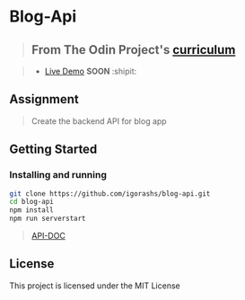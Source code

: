 # Blog-Api

> ## From The Odin Project's [curriculum](https://www.theodinproject.com/lessons/blog-api)

> - [Live Demo]() **SOON** :shipit:

## Assignment

> Create the backend API for blog app

## Getting Started

### Installing and running

```bash
git clone https://github.com/igorashs/blog-api.git
cd blog-api
npm install
npm run serverstart
```

> [API-DOC](https://github.com/igorashs/blog-api/blob/master/BLOG-API-DOC.md)


## License

This project is licensed under the MIT License

